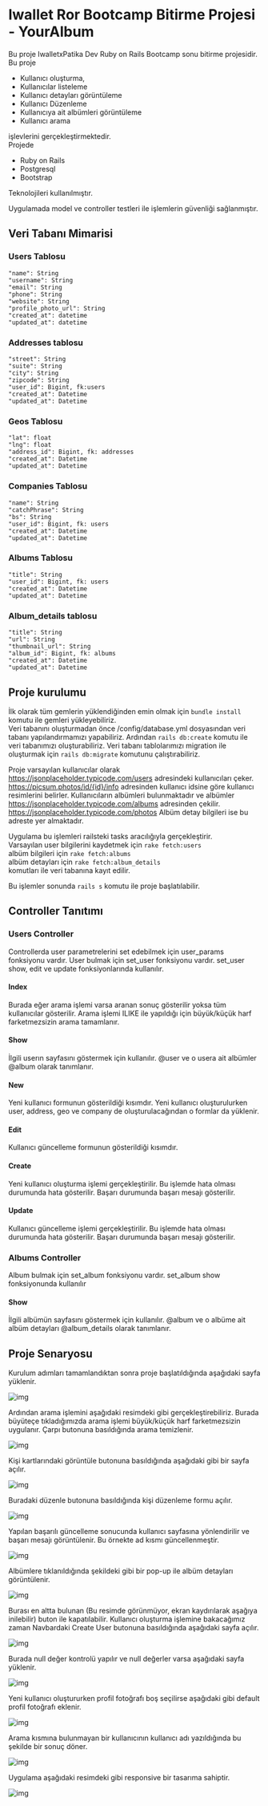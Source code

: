 # Iwallet Ror Bootcamp Bitirme Projesi - YourAlbum
Bu proje IwalletxPatika Dev Ruby on Rails Bootcamp sonu bitirme projesidir. Bu proje
* Kullanıcı oluşturma,
* Kullanıcılar listeleme
* Kullanıcı detayları görüntüleme
* Kullanıcı Düzenleme
* Kullanıcıya ait albümleri görüntüleme
* Kullanıcı arama  

işlevlerini gerçekleştirmektedir.  
Projede
* Ruby on Rails
* Postgresql
* Bootstrap

Teknolojileri kullanılmıştır. 

Uygulamada model ve controller testleri ile işlemlerin güvenliği sağlanmıştır. 
## Veri Tabanı Mimarisi
### Users Tablosu
    "name": String
    "username": String
    "email": String
    "phone": String
    "website": String
    "profile_photo_url": String
    "created_at": datetime
    "updated_at": datetime
### Addresses tablosu
    "street": String
    "suite": String
    "city": String
    "zipcode": String
    "user_id": Bigint, fk:users
    "created_at": Datetime
    "updated_at": Datetime
### Geos Tablosu
    "lat": float
    "lng": float
    "address_id": Bigint, fk: addresses
    "created_at": Datetime
    "updated_at": Datetime
### Companies Tablosu
    "name": String
    "catchPhrase": String
    "bs": String
    "user_id": Bigint, fk: users
    "created_at": Datetime
    "updated_at": Datetime
### Albums Tablosu
    "title": String
    "user_id": Bigint, fk: users
    "created_at": Datetime
    "updated_at": Datetime
### Album_details tablosu
    "title": String
    "url": String
    "thumbnail_url": String
    "album_id": Bigint, fk: albums
    "created_at": Datetime
    "updated_at": Datetime

## Proje kurulumu

İlk olarak tüm gemlerin yüklendiğinden emin olmak için ``` bundle install ``` komutu ile gemleri yükleyebiliriz.   
Veri tabanını oluşturmadan önce /config/database.yml dosyasından veri tabanı yapılandırmamızı yapabiliriz. Ardından ``` rails db:create ``` komutu ile veri tabanımızı oluşturabiliriz. Veri tabanı tablolarımızı migration ile oluşturmak için ``` rails db:migrate ``` komutunu çalıştırabiliriz. 

Proje varsayılan kullanıcılar olarak https://jsonplaceholder.typicode.com/users adresindeki kullanıcıları çeker. https://picsum.photos/id/{id}/info adresinden kullanıcı idsine göre kullanıcı resimlerini belirler. Kullanıcıların albümleri bulunmaktadır ve albümler https://jsonplaceholder.typicode.com/albums adresinden çekilir. https://jsonplaceholder.typicode.com/photos Albüm detay bilgileri ise bu adreste yer almaktadır. 

Uygulama bu işlemleri railsteki tasks aracılığıyla gerçekleştirir.  
Varsayılan user bilgilerini kaydetmek için 
```rake fetch:users```  
albüm bilgileri için ```rake fetch:albums```  
albüm detayları için ```rake fetch:album_details```  
komutları ile veri tabanına kayıt edilir. 

Bu işlemler sonunda ```rails s``` komutu ile proje başlatılabilir. 

## Controller Tanıtımı
### Users Controller
Controllerda user parametrelerini set edebilmek için user_params fonksiyonu vardır. User bulmak için set_user fonksiyonu vardır. set_user show, edit ve update fonksiyonlarında kullanılır. 
#### Index
Burada eğer arama işlemi varsa aranan sonuç gösterilir yoksa tüm kullanıcılar gösterilir. Arama işlemi ILIKE ile yapıldığı için büyük/küçük harf farketmezsizin arama tamamlanır. 
#### Show
İlgili userın sayfasını göstermek için kullanılır. @user ve o usera ait albümler @album olarak tanımlanır. 
#### New
Yeni kullanıcı formunun gösterildiği kısımdır. Yeni kullanıcı oluşturulurken user, address, geo ve company de oluşturulacağından o formlar da yüklenir. 
#### Edit
Kullanıcı güncelleme formunun gösterildiği kısımdır. 
#### Create
Yeni kullanıcı oluşturma işlemi gerçekleştirilir. Bu işlemde hata olması durumunda hata gösterilir. Başarı durumunda başarı mesajı gösterilir. 
#### Update
Kullanıcı güncelleme işlemi gerçekleştirilir. Bu işlemde hata olması durumunda hata gösterilir. Başarı durumunda başarı mesajı gösterilir. 
### Albums Controller
Album bulmak için set_album fonksiyonu vardır. set_album show fonksiyonunda kullanılır 
#### Show
İlgili albümün sayfasını göstermek için kullanılır. @album ve o albüme ait albüm detayları @album_details olarak tanımlanır. 
## Proje Senaryosu
Kurulum adımları tamamlandıktan sonra proje başlatıldığında aşağıdaki sayfa yüklenir. 

![img](./img/1-Ana%20Sayfa.png)

Ardından arama işlemini aşağıdaki resimdeki gibi gerçekleştirebiliriz. Burada büyüteçe tıkladığımızda arama işlemi büyük/küçük harf farketmezsizin uygulanır. Çarpı butonuna basıldığında arama temizlenir. 

![img](./img/2-arama.png)

Kişi kartlarındaki görüntüle butonuna basıldığında aşağıdaki gibi bir sayfa açılır. 

![img](./img/3-görüntüle.png)

Buradaki düzenle butonuna basıldığında kişi düzenleme formu açılır. 

![img](./img/4-düzenle.png)

Yapılan başarılı güncelleme sonucunda kullanıcı sayfasına yönlendirilir ve başarı mesajı görüntülenir. Bu örnekte ad kısmı güncellenmeştir. 

![img](./img/5-Başarılı%20Güncelleme.png)

Albümlere tıklanıldığında şekildeki gibi bir pop-up ile albüm detayları görüntülenir. 

![img](./img/6-Album%20Tıklama.png)

Burası en altta bulunan (Bu resimde görünmüyor, ekran kaydırılarak aşağıya inilebilir) buton ile kapatılabilir. Kullanıcı oluşturma işlemine bakacağımız zaman Navbardaki Create User butonuna basıldığında aşağıdaki sayfa açılır. 

![img](./img/7-User%20Oluşturma.png)

Burada null değer kontrolü yapılır ve null değerler varsa aşağıdaki sayfa yüklenir. 

![img](./img/8-Boş%20Değerler%20Hata%20Mesajı.png)

Yeni kullanıcı oluştururken profil fotoğrafı boş seçilirse aşağıdaki gibi default profil fotoğrafı eklenir. 

![img](./img/9-Profil%20fotoğrafı%20boş%20kullanıcı%20oluşturma.png)

Arama kısmına bulunmayan bir kullanıcının kullanıcı adı yazıldığında bu şekilde bir sonuç döner. 

![img](./img/10-Kullanıcı%20bulunamadı%20hatası.png)

Uygulama aşağıdaki resimdeki gibi responsive bir tasarıma sahiptir. 

![img](./img/11-Responsive%20Tasarım.png)
